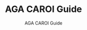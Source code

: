 ---
layout: resources-landing
title: "AGA CAROI Guide"
subtitle: "AGA CAROI Guide"
filters: federal-financial-assistance uniform-guidance-2-cfr-200 training 2016
doc-link: ../assets/files/Panel6_AGA-CAROI-Guide-05-2010.pdf
---